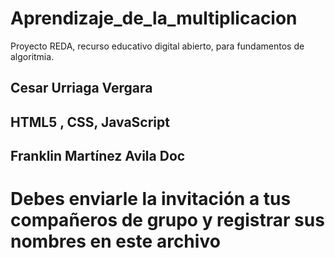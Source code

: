 # Aprendizaje_de_la_multiplicacion
Proyecto REDA, recurso educativo digital abierto, para fundamentos de algoritmia.
## Cesar Urriaga Vergara
## HTML5 , CSS,  JavaScript
## Franklin Martínez Avila Doc
# Debes enviarle la invitación a tus compañeros de grupo y registrar sus nombres en este archivo

